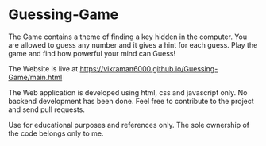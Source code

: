 # Guessing-Game

The Game contains a theme of finding a key hidden in the computer. You are allowed to guess any number and it gives a hint for each guess.
Play the game and find how powerful your mind can Guess!

The Website is live at https://vikraman6000.github.io/Guessing-Game/main.html

The Web application is developed using html, css and javascript only. No backend development has been done. 
Feel free to contribute to the project and send pull requests.

Use for educational purposes and references only. The sole ownership of the code belongs only to me.

